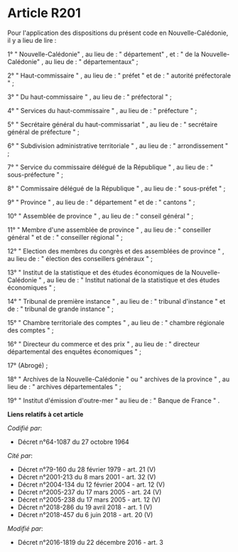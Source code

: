 # Article R201

Pour l'application des dispositions du présent code en Nouvelle-Calédonie, il y a lieu de lire :

1° " Nouvelle-Calédonie" , au lieu de : " département" , et : " de la Nouvelle-Calédonie" , au lieu de : " départementaux"  ;

2° " Haut-commissaire " , au lieu de :  " préfet "  et de :  " autorité préfectorale "  ;

3°  " Du haut-commissaire " , au lieu de :  " préfectoral "  ;

4°  " Services du haut-commissaire " , au lieu de :  " préfecture "  ;

5°  " Secrétaire général du haut-commissariat " , au lieu de :  " secrétaire général de préfecture "  ;

6°  " Subdivision administrative territoriale " , au lieu de :  " arrondissement "  ;

7°  " Service du commissaire délégué de la République " , au lieu de :  " sous-préfecture "  ;

8°  " Commissaire délégué de la République " , au lieu de :  " sous-préfet "  ;

9°  " Province " , au lieu de :  " département "  et de :  " cantons "  ;

10°  " Assemblée de province " , au lieu de :  " conseil général "  ;

11°  " Membre d'une assemblée de province " , au lieu de :  " conseiller général "  et de :  " conseiller régional "  ;

12°  " Election des membres du congrès et des assemblées de province " , au lieu de :  " élection des conseillers généraux
"  ;

13°  " Institut de la statistique et des études économiques de la Nouvelle-Calédonie " , au lieu de :  " Institut national de
la statistique et des études économiques "  ;

14°  " Tribunal de première instance " , au lieu de :  " tribunal d'instance "  et de :  " tribunal de grande instance "  ;

15°  " Chambre territoriale des comptes " , au lieu de :  " chambre régionale des comptes "  ;

16°  " Directeur du commerce et des prix " , au lieu de :  " directeur départemental des enquêtes économiques "  ;

17° (Abrogé) ;

18°  " Archives de la Nouvelle-Calédonie "  ou  " archives de la province " , au lieu de :  " archives départementales "  ;

19°  " Institut d'émission d'outre-mer "  au lieu de :  " Banque de France " .

**Liens relatifs à cet article**

_Codifié par_:

  - Décret n°64-1087 du 27 octobre 1964

_Cité par_:

  - Décret n°79-160 du 28 février 1979 - art. 21 (V)
  - Décret n°2001-213 du 8 mars 2001 - art. 32 (V)
  - Décret n°2004-134 du 12 février 2004 - art. 12 (V)
  - Décret n°2005-237 du 17 mars 2005 - art. 24 (V)
  - Décret n°2005-238 du 17 mars 2005 - art. 12 (V)
  - Décret n°2018-286 du 19 avril 2018 - art. 1 (V)
  - Décret n°2018-457 du 6 juin 2018 - art. 20 (V)

_Modifié par_:

  - Décret n°2016-1819 du 22 décembre 2016 - art. 3
